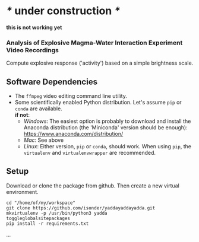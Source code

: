 # _*_ under construction _*_

**this is not working yet**

### Analysis of Explosive Magma-Water Interaction Experiment Video Recordings

Compute explosive response ('activity') based on a simple brightness scale.

## Software Dependencies
- The `ffmpeg` video editing command line utility.
- Some scientifically enabled Python distribution. Let's assume `pip` or `conda` are available.  
**if not**:  
  - *Windows*: The easiest option is probably to download and install the Anaconda distribution (the 'Miniconda' version should be enough): https://www.anaconda.com/distribution/
  - *Mac*: See above
  - *Linux*: Either version, `pip` or `conda`, should work. When using `pip`, the `virtualenv` and `virtualenvwrapper` are recommended.

## Setup
Download or clone the package from github. Then create a new virtual environment.
```
cd "/home/of/my/workspace"
git clone https://github.com/isonder/yaddayaddayadda.git
mkvirtualenv -p /usr/bin/python3 yadda
toggleglobalsitepackages
pip install -r requirements.txt
```
...